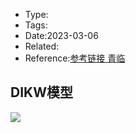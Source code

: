 * Type:
* Tags:
* Date:2023-03-06
* Related:
* Reference:[参考链接 青临](https://www.zhihu.com/question/52782284/answer/1798716003)

## DIKW模型

![](DIKW模型.jpg)

